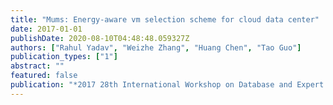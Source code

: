 ```yaml
---
title: "Mums: Energy-aware vm selection scheme for cloud data center"
date: 2017-01-01
publishDate: 2020-08-10T04:48:48.059327Z
authors: ["Rahul Yadav", "Weizhe Zhang", "Huang Chen", "Tao Guo"]
publication_types: ["1"]
abstract: ""
featured: false
publication: "*2017 28th International Workshop on Database and Expert Systems Applications (DEXA)*"
---
```


